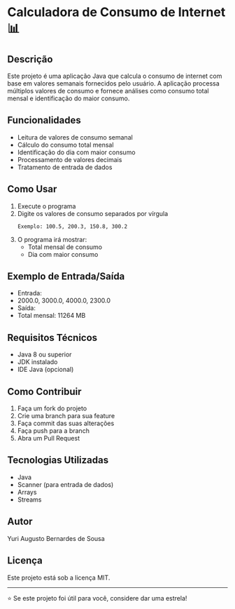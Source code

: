 # Calculadora de Consumo de Internet 📊

## Descrição
Este projeto é uma aplicação Java que calcula o consumo de internet com base em valores semanais fornecidos pelo usuário. A aplicação processa múltiplos valores de consumo e fornece análises como consumo total mensal e identificação do maior consumo.

## Funcionalidades
- Leitura de valores de consumo semanal
- Cálculo do consumo total mensal
- Identificação do dia com maior consumo
- Processamento de valores decimais
- Tratamento de entrada de dados

## Como Usar
1. Execute o programa
2. Digite os valores de consumo separados por vírgula
   ```
   Exemplo: 100.5, 200.3, 150.8, 300.2
   ```
3. O programa irá mostrar:
   - Total mensal de consumo
   - Dia com maior consumo

## Exemplo de Entrada/Saída
  - Entrada:
  - 2000.0, 3000.0, 4000.0, 2300.0
  - Saída:
  - Total mensal: 11264 MB

## Requisitos Técnicos
- Java 8 ou superior
- JDK instalado
- IDE Java (opcional)

## Como Contribuir
1. Faça um fork do projeto
2. Crie uma branch para sua feature
3. Faça commit das suas alterações
4. Faça push para a branch
5. Abra um Pull Request

## Tecnologias Utilizadas
- Java
- Scanner (para entrada de dados)
- Arrays
- Streams

## Autor
Yuri Augusto Bernardes de Sousa

## Licença
Este projeto está sob a licença MIT.

---
⭐ Se este projeto foi útil para você, considere dar uma estrela!
